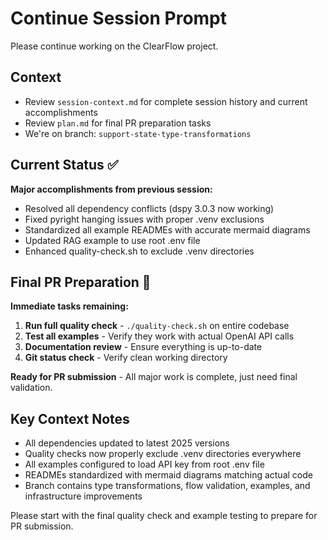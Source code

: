 # Continue Session Prompt

Please continue working on the ClearFlow project.

## Context
- Review `session-context.md` for complete session history and current accomplishments
- Review `plan.md` for final PR preparation tasks
- We're on branch: `support-state-type-transformations`

## Current Status ✅

**Major accomplishments from previous session:**
- Resolved all dependency conflicts (dspy 3.0.3 now working)
- Fixed pyright hanging issues with proper .venv exclusions
- Standardized all example READMEs with accurate mermaid diagrams
- Updated RAG example to use root .env file
- Enhanced quality-check.sh to exclude .venv directories

## Final PR Preparation 🎯

**Immediate tasks remaining:**
1. **Run full quality check** - `./quality-check.sh` on entire codebase
2. **Test all examples** - Verify they work with actual OpenAI API calls
3. **Documentation review** - Ensure everything is up-to-date
4. **Git status check** - Verify clean working directory

**Ready for PR submission** - All major work is complete, just need final validation.

## Key Context Notes

- All dependencies updated to latest 2025 versions
- Quality checks now properly exclude .venv directories everywhere
- All examples configured to load API key from root .env file
- READMEs standardized with mermaid diagrams matching actual code
- Branch contains type transformations, flow validation, examples, and infrastructure improvements

Please start with the final quality check and example testing to prepare for PR submission.